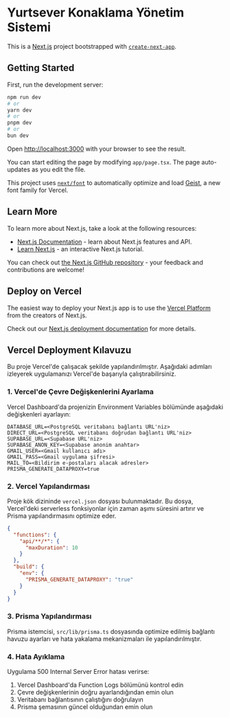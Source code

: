 # Yurtsever Konaklama Yönetim Sistemi

This is a [Next.js](https://nextjs.org) project bootstrapped with [`create-next-app`](https://nextjs.org/docs/app/api-reference/cli/create-next-app).

## Getting Started

First, run the development server:

```bash
npm run dev
# or
yarn dev
# or
pnpm dev
# or
bun dev
```

Open [http://localhost:3000](http://localhost:3000) with your browser to see the result.

You can start editing the page by modifying `app/page.tsx`. The page auto-updates as you edit the file.

This project uses [`next/font`](https://nextjs.org/docs/app/building-your-application/optimizing/fonts) to automatically optimize and load [Geist](https://vercel.com/font), a new font family for Vercel.

## Learn More

To learn more about Next.js, take a look at the following resources:

- [Next.js Documentation](https://nextjs.org/docs) - learn about Next.js features and API.
- [Learn Next.js](https://nextjs.org/learn) - an interactive Next.js tutorial.

You can check out [the Next.js GitHub repository](https://github.com/vercel/next.js) - your feedback and contributions are welcome!

## Deploy on Vercel

The easiest way to deploy your Next.js app is to use the [Vercel Platform](https://vercel.com/new?utm_medium=default-template&filter=next.js&utm_source=create-next-app&utm_campaign=create-next-app-readme) from the creators of Next.js.

Check out our [Next.js deployment documentation](https://nextjs.org/docs/app/building-your-application/deploying) for more details.

## Vercel Deployment Kılavuzu

Bu proje Vercel'de çalışacak şekilde yapılandırılmıştır. Aşağıdaki adımları izleyerek uygulamanızı Vercel'de başarıyla çalıştırabilirsiniz.

### 1. Vercel'de Çevre Değişkenlerini Ayarlama

Vercel Dashboard'da projenizin Environment Variables bölümünde aşağıdaki değişkenleri ayarlayın:

```
DATABASE_URL=<PostgreSQL veritabanı bağlantı URL'niz>
DIRECT_URL=<PostgreSQL veritabanı doğrudan bağlantı URL'niz>
SUPABASE_URL=<Supabase URL'niz>
SUPABASE_ANON_KEY=<Supabase anonim anahtar>
GMAIL_USER=<Gmail kullanıcı adı>
GMAIL_PASS=<Gmail uygulama şifresi>
MAIL_TO=<Bildirim e-postaları alacak adresler>
PRISMA_GENERATE_DATAPROXY=true
```

### 2. Vercel Yapılandırması

Proje kök dizininde `vercel.json` dosyası bulunmaktadır. Bu dosya, Vercel'deki serverless fonksiyonlar için zaman aşımı süresini artırır ve Prisma yapılandırmasını optimize eder.

```json
{
  "functions": {
    "api/**/*": {
      "maxDuration": 10
    }
  },
  "build": {
    "env": {
      "PRISMA_GENERATE_DATAPROXY": "true"
    }
  }
}
```

### 3. Prisma Yapılandırması

Prisma istemcisi, `src/lib/prisma.ts` dosyasında optimize edilmiş bağlantı havuzu ayarları ve hata yakalama mekanizmaları ile yapılandırılmıştır.

### 4. Hata Ayıklama

Uygulama 500 Internal Server Error hatası verirse:

1. Vercel Dashboard'da Function Logs bölümünü kontrol edin
2. Çevre değişkenlerinin doğru ayarlandığından emin olun
3. Veritabanı bağlantısının çalıştığını doğrulayın
4. Prisma şemasının güncel olduğundan emin olun
